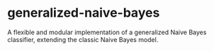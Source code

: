 # generalized-naive-bayes
A flexible and modular implementation of a generalized Naive Bayes classifier, extending the classic Naive Bayes model.
